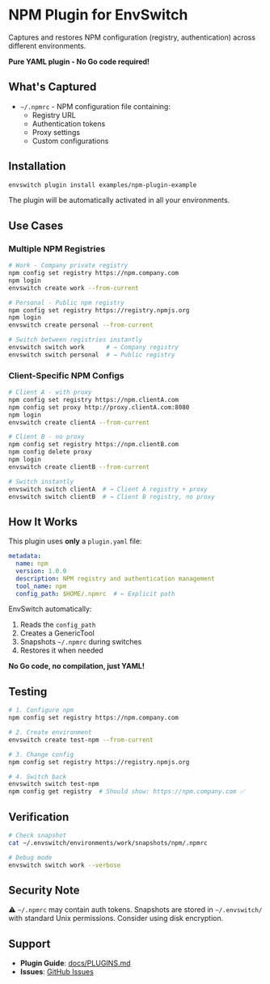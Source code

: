 # NPM Plugin for EnvSwitch

Captures and restores NPM configuration (registry, authentication) across different environments.

**Pure YAML plugin - No Go code required!**

## What's Captured

- `~/.npmrc` - NPM configuration file containing:
  - Registry URL
  - Authentication tokens
  - Proxy settings
  - Custom configurations

## Installation

```bash
envswitch plugin install examples/npm-plugin-example
```

The plugin will be automatically activated in all your environments.

## Use Cases

### Multiple NPM Registries

```bash
# Work - Company private registry
npm config set registry https://npm.company.com
npm login
envswitch create work --from-current

# Personal - Public npm registry
npm config set registry https://registry.npmjs.org
npm login
envswitch create personal --from-current

# Switch between registries instantly
envswitch switch work      # → Company registry
envswitch switch personal  # → Public registry
```

### Client-Specific NPM Configs

```bash
# Client A - with proxy
npm config set registry https://npm.clientA.com
npm config set proxy http://proxy.clientA.com:8080
npm login
envswitch create clientA --from-current

# Client B - no proxy
npm config set registry https://npm.clientB.com
npm config delete proxy
npm login
envswitch create clientB --from-current

# Switch instantly
envswitch switch clientA  # → Client A registry + proxy
envswitch switch clientB  # → Client B registry, no proxy
```

## How It Works

This plugin uses **only** a `plugin.yaml` file:

```yaml
metadata:
  name: npm
  version: 1.0.0
  description: NPM registry and authentication management
  tool_name: npm
  config_path: $HOME/.npmrc  # ← Explicit path
```

EnvSwitch automatically:
1. Reads the `config_path`
2. Creates a GenericTool
3. Snapshots `~/.npmrc` during switches
4. Restores it when needed

**No Go code, no compilation, just YAML!**

## Testing

```bash
# 1. Configure npm
npm config set registry https://npm.company.com

# 2. Create environment
envswitch create test-npm --from-current

# 3. Change config
npm config set registry https://registry.npmjs.org

# 4. Switch back
envswitch switch test-npm
npm config get registry  # Should show: https://npm.company.com ✅
```

## Verification

```bash
# Check snapshot
cat ~/.envswitch/environments/work/snapshots/npm/.npmrc

# Debug mode
envswitch switch work --verbose
```

## Security Note

⚠️ `~/.npmrc` may contain auth tokens. Snapshots are stored in `~/.envswitch/` with standard Unix permissions. Consider using disk encryption.

## Support

- **Plugin Guide**: [docs/PLUGINS.md](../../docs/PLUGINS.md)
- **Issues**: [GitHub Issues](https://github.com/hugofrely/envswitch/issues)
